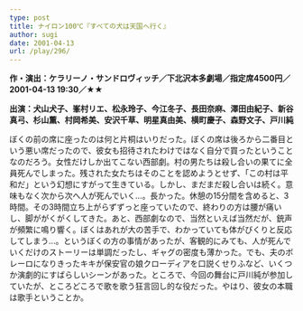 ```yaml
---
type: post
title: ナイロン100℃『すべての犬は天国へ行く』
author: sugi
date: 2001-04-13
url: /play/296/
---
```

**作・演出：ケラリーノ・サンドロヴィッチ／下北沢本多劇場／指定席4500円／2001-04-13 19:30／★★**

**出演：犬山犬子、峯村リエ、松永玲子、今江冬子、長田奈麻、澤田由紀子、新谷真弓、杉山薫、村岡希美、安沢千草、明星真由美、横町慶子、森野文子、戸川純**

ぼくの前の席に座ったのは何と片桐はいりだった。ぼくの席は後ろから二番目という悪い席だったので、彼女も招待されたわけではなく自分で買ったということなのだろう。女性だけしか出てこない西部劇。村の男たちは殺し合いの果てに全員死んでしまった。残された女たちはそのことを認めようとせず、「この村は平和だ」という幻想にすがって生きている。しかし、まだまだ殺し合いは続く。意味もなく次から次へ人が死んでいく...。長かった。休憩の15分間を含めると、3時間。その3時間立ち上がらずずっと座っていたので、終わりの方は腰が痛いし、脚ががくがくしてきた。あと、西部劇なので、当然といえば当然だが、銃声が頻繁に鳴り響く。ぼくはあれが大の苦手で、わかっていても体がびくりと反応してしまう...。というぼくの方の事情があったが、客観的にみても、人が死んでいくだけのストーリーは単調だったし、ギャグの密度も薄かった。でも、夫のボレーロになりきったキキが保安官の娘クローディアを口説くせりふなど、いくつか演劇的にすばらしいシーンがあった。ところで、今回の舞台に戸川純が参加していたが、ところどころで歌を歌う狂言回し的な役だった。やはり、彼女の本職は歌手ということか。

